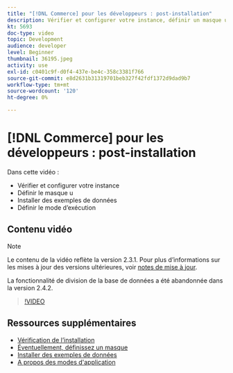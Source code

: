 ```yaml
---
title: "[!DNL Commerce] pour les développeurs : post-installation"
description: Vérifier et configurer votre instance, définir un masque u, installer des exemples de données, définir le mode d’exécution approprié
kt: 5693
doc-type: video
topic: Development
audience: developer
level: Beginner
thumbnail: 36195.jpeg
activity: use
exl-id: c0401c9f-d0f4-437e-be4c-358c3381f766
source-git-commit: e8d2631b31319701beb327f42fdf1372d9dad9b7
workflow-type: tm+mt
source-wordcount: '120'
ht-degree: 0%

---
```


# [!DNL Commerce] pour les développeurs : post-installation

Dans cette vidéo :

- Vérifier et configurer votre instance
- Définir le masque u
- Installer des exemples de données
- Définir le mode d’exécution

## Contenu vidéo

>[!NOTE]
>
>Le contenu de la vidéo reflète la version 2.3.1. Pour plus d’informations sur les mises à jour des versions ultérieures, voir [notes de mise à jour](https://experienceleague.adobe.com/docs/commerce-operations/release/notes/overview.html).
>
>La fonctionnalité de division de la base de données a été abandonnée dans la version 2.4.2.

>[!VIDEO](https://video.tv.adobe.com/v/36195?quality=12&learn=on)

## Ressources supplémentaires

- [Vérification de l’installation](https://experienceleague.adobe.com/docs/commerce-operations/installation-guide/next-steps/verify.html)
- [Éventuellement, définissez un masque](https://experienceleague.adobe.com/docs/commerce-operations/installation-guide/next-steps/set-umask.html)
- [Installer des exemples de données](https://experienceleague.adobe.com/docs/commerce-operations/installation-guide/next-steps/sample-data/overview.html)
- [A propos des modes d&#39;application](https://experienceleague.adobe.com/docs/commerce-operations/configuration-guide/setup/application-modes.html)
